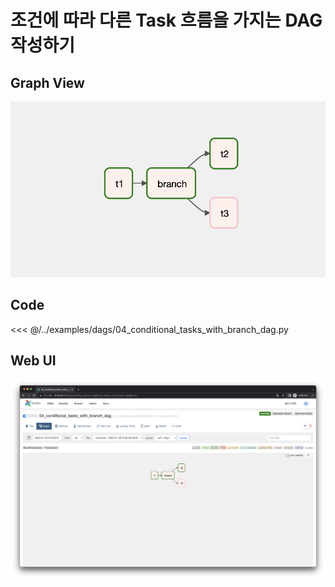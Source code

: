 # 조건에 따라 다른 Task 흐름을 가지는 DAG 작성하기

## Graph View

![image-20220122171018799](./image-20220122171018799.png)



## Code

<<< @/../examples/dags/04_conditional_tasks_with_branch_dag.py



## Web UI

![image-20220122171121697](./image-20220122171121697.png)

